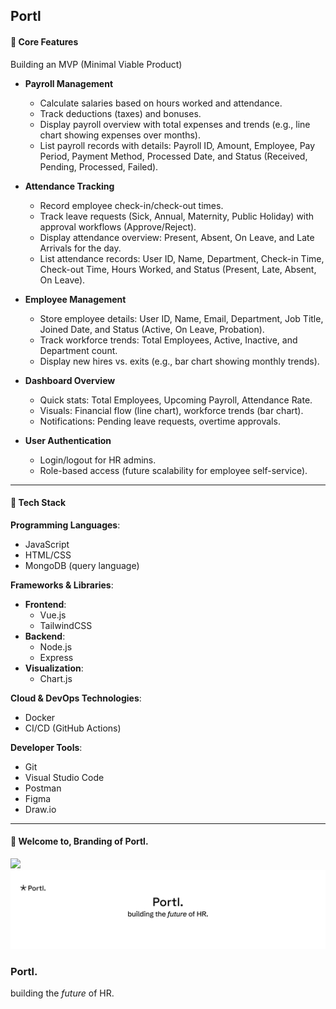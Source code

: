 ## Portl

#### 📌 Core Features
Building an MVP (Minimal Viable Product)
- **Payroll Management**
    - Calculate salaries based on hours worked and attendance.
    - Track deductions (taxes) and bonuses.
    - Display payroll overview with total expenses and trends (e.g., line chart showing expenses over months).
    - List payroll records with details: Payroll ID, Amount, Employee, Pay Period, Payment Method, Processed Date, and Status (Received, Pending, Processed, Failed).

- **Attendance Tracking**
    - Record employee check-in/check-out times.
    - Track leave requests (Sick, Annual, Maternity, Public Holiday) with approval workflows (Approve/Reject).
    - Display attendance overview: Present, Absent, On Leave, and Late Arrivals for the day.
    - List attendance records: User ID, Name, Department, Check-in Time, Check-out Time, Hours Worked, and Status (Present, Late, Absent, On Leave).

- **Employee Management**
    - Store employee details: User ID, Name, Email, Department, Job Title, Joined Date, and Status (Active, On Leave, Probation).
    - Track workforce trends: Total Employees, Active, Inactive, and Department count.
    - Display new hires vs. exits (e.g., bar chart showing monthly trends).

- **Dashboard Overview**
    - Quick stats: Total Employees, Upcoming Payroll, Attendance Rate.
    - Visuals: Financial flow (line chart), workforce trends (bar chart).
    - Notifications: Pending leave requests, overtime approvals.

- **User Authentication**
    - Login/logout for HR admins.
    - Role-based access (future scalability for employee self-service).
 
---

#### 📝 Tech Stack

**Programming Languages**:
- JavaScript
- HTML/CSS
- MongoDB (query language)

**Frameworks & Libraries**:
- **Frontend**:
    - Vue.js
    - TailwindCSS
- **Backend**:
    - Node.js
    - Express
- **Visualization**:
    - Chart.js

**Cloud & DevOps Technologies**:
- Docker
- CI/CD (GitHub Actions)

**Developer Tools**:
- Git
- Visual Studio Code
- Postman
- Figma
- Draw.io

---
####  📌 Welcome to, Branding of Portl.

![](https://miro.medium.com/v2/resize:fit:2000/1*YDTBqXuOthitrhWUeLTc9Q.jpeg)
![](portl_.png)

### Portl.
building the *future* of HR.
